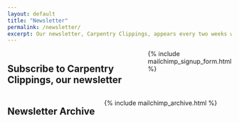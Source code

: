 ```yaml
---
layout: default
title: "Newsletter"
permalink: /newsletter/
excerpt: Our newsletter, Carpentry Clippings, appears every two weeks with news, job postings, updates and more. 
---
```




<div class="row">

  <div class="medium-6 columns" markdown="0">
     <h2>Subscribe to Carpentry Clippings, our newsletter</h2>
     {% include mailchimp_signup_form.html %}

  </div>


  <div class="medium-6 columns" markdown="0">

   <h2>Newsletter Archive</h2>

   {% include mailchimp_archive.html %}

  </div>

</div>
